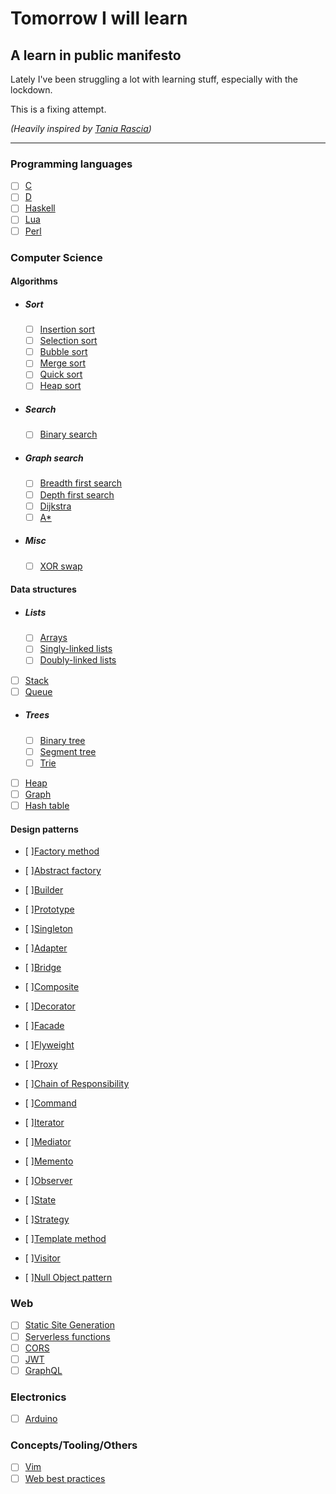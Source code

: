 # Tomorrow I will learn
## A learn in public manifesto

Lately I've been struggling a lot with learning stuff, especially with the lockdown.

This is a fixing attempt.

_(Heavily inspired by [Tania Rascia](https://www.taniarascia.com/learn/))_

---
### Programming languages
- [ ] [C](#)
- [ ] [D](#)
- [ ] [Haskell](#)
- [ ] [Lua](#)
- [ ] [Perl](#)

### Computer Science
#### Algorithms
- ##### Sort
  - [ ] [Insertion sort](#)
  - [ ] [Selection sort](#)
  - [ ] [Bubble sort](#)
  - [ ] [Merge sort](#)
  - [ ] [Quick sort](#)
  - [ ] [Heap sort](#)
- ##### Search
  - [ ] [Binary search](#)
- ##### Graph search
  - [ ] [Breadth first search](#)
  - [ ] [Depth first search](#)
  - [ ] [Dijkstra](#)
  - [ ] [A*](#)
- ##### Misc
  - [ ] [XOR swap](#)
#### Data structures
- ##### Lists
  - [ ] [Arrays](#)
  - [ ] [Singly-linked lists](#)
  - [ ] [Doubly-linked lists](#)
- [ ] [Stack](#)
- [ ] [Queue](#)
- ##### Trees
  - [ ] [Binary tree](#)
  - [ ] [Segment tree](#)
  - [ ] [Trie](#)
- [ ] [Heap](#)
- [ ] [Graph](#)
- [ ] [Hash table](#)
#### Design patterns
- [ ][Factory method](#)
- [ ][Abstract factory](#)
- [ ][Builder](#)
- [ ][Prototype](#)
- [ ][Singleton](#)

- [ ][Adapter](#)
- [ ][Bridge](#)
- [ ][Composite](#)
- [ ][Decorator](#)
- [ ][Facade](#)
- [ ][Flyweight](#)
- [ ][Proxy](#)

- [ ][Chain of Responsibility](#)
- [ ][Command](#)
- [ ][Iterator](#)
- [ ][Mediator](#)
- [ ][Memento](#)
- [ ][Observer](#)
- [ ][State](#)
- [ ][Strategy](#)
- [ ][Template method](#)
- [ ][Visitor](#)

- [ ][Null Object pattern](#)

### Web
- [ ] [Static Site Generation](#)
- [ ] [Serverless functions](#)
- [ ] [CORS](#)
- [ ] [JWT](#)
- [ ] [GraphQL](#)

### Electronics
- [ ] [Arduino](#)

### Concepts/Tooling/Others
- [ ] [Vim](#)
- [ ] [Web best practices](#)
